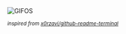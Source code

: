 <div align="justify">
<picture>
    <source media="(prefers-color-scheme: dark)" srcset="https://i.ibb.co/tYQY5bQ/output-gif.gif">
    <source media="(prefers-color-scheme: light)" srcset="https://i.ibb.co/tYQY5bQ/output-gif.gif">
    <img alt="GIFOS" src="https://i.ibb.co/tYQY5bQ/output-gif.gif">
</picture>

<sub><i>inspired from [x0rzavi/github-readme-terminal](https://github.com/x0rzavi/github-readme-terminal)</i></sub>

</div>

<!-- Image deletion URL: https://ibb.co/c2k2dNk/daad1aee3b64de92d145cd350cf08336 -->
